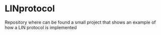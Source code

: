 # LINprotocol

Repository where can be found a small project that shows an example of how a LIN protocol is implemented
